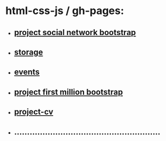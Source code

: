 # html-css-js / gh-pages:

* ## [project social network bootstrap](https://alexeyaleks.github.io/html-css-js/social-network-bootstrap/profile.html)
* ## [storage](https://alexeyaleks.github.io/html-css-js/storage/index.html)
* ## [events](https://alexeyaleks.github.io/html-css-js/events/index.html)
* ## [project first million bootstrap](https://alexeyaleks.github.io/html-css-js/project-first-million-bootstrap/index.html)
* ## [project-cv](https://alexeyaleks.github.io/html-css-js/project-cv/resume.html)
* ## .........................................................
